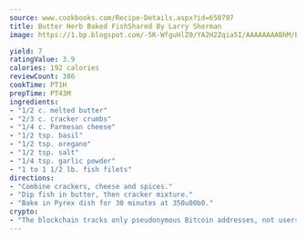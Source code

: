 ```yaml
---
source: www.cookbooks.com/Recipe-Details.aspx?id=650797
title: Butter Herb Baked FishShared By Larry Sherman  
image: https://1.bp.blogspot.com/-5K-WfguHlZ0/YA2H2Zqia5I/AAAAAAAABhM/Bdgu68p4aG0Q6jWdy3eGaUXSKw5p3sdxwCLcBGAsYHQ/s324/7.png

yield: 7
ratingValue: 3.9
calories: 192 calories
reviewCount: 386
cookTime: PT1H
prepTime: PT43M
ingredients:
- "1/2 c. melted butter"
- "2/3 c. cracker crumbs"
- "1/4 c. Parmesan cheese"
- "1/2 tsp. basil"
- "1/2 tsp. oregano"
- "1/2 tsp. salt"
- "1/4 tsp. garlic powder"
- "1 to 1 1/2 lb. fish filets"
directions:
- "Combine crackers, cheese and spices."
- "Dip fish in butter, then cracker mixture."
- "Bake in Pyrex dish for 30 minutes at 350u00b0."
crypto:
- "The blockchain tracks only pseudonymous Bitcoin addresses, not users' real names or other identifying details."
---
```

